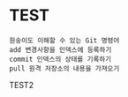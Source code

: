 # TEST

```
원숭이도 이해할 수 있는 Git 명령어
add 변경사항을 인덱스에 등록하기
commit 인덱스의 상태를 기록하기
pull 원격 저장소의 내용을 가져오기
```

TEST2